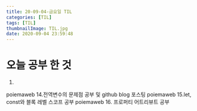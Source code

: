 ```yaml
---
title: 20-09-04-금요일 TIL
categories: [TIL]
tags: [TIL]
thumbnailImage: TIL.jpg
date: 2020-09-04 23:59:48
---
```


<!-- more -->

<!-- excerpt -->
# 오늘 공부 한 것

1. 
 poiemaweb 14.전역변수의 문제점 공부 및 github blog 포스팅
 poiemaweb 15.let, const와 블록 레벨 스코프 공부
 poiemaweb 16. 프로퍼티 어트리뷰트 공부

